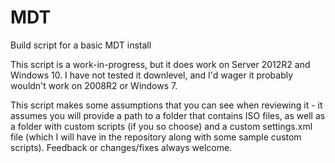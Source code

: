 # MDT
Build script for a basic MDT install

This script is a work-in-progress, but it does work on Server 2012R2 and Windows 10.  I have not tested it downlevel, and I'd wager it probably wouldn't work on 2008R2 or Windows 7.

This script makes some assumptions that you can see when reviewing it - it assumes you will provide a path to a folder that contains ISO files, as well as a folder with custom scripts (if you so choose) and a custom settings.xml file (which I will have in the repository along with some sample custom scripts).  Feedback or changes/fixes always welcome.
